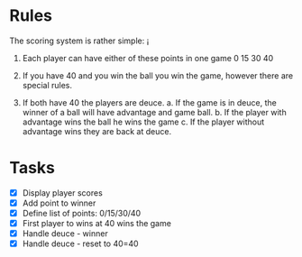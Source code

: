 # Rules

The scoring system is rather simple:
¡
1. Each player can have either of these points in one game 0 15 30 40

2. If you have 40 and you win the ball you win the game, however there are special rules.

3. If both have 40 the players are deuce. a. If the game is in deuce, the winner of a ball will have advantage and game ball. b. If the player with advantage wins the ball he wins the game c. If the player without advantage wins they are back at deuce.

# Tasks
- [x] Display player scores
- [x] Add point to winner
- [x] Define list of points: 0/15/30/40
- [x] First player to wins at 40 wins the game
- [x] Handle deuce - winner
- [x] Handle deuce - reset to 40=40